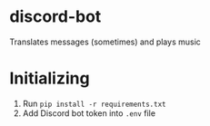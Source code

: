 # discord-bot
Translates messages (sometimes) and plays music

# Initializing
1. Run `pip install -r requirements.txt`
2. Add Discord bot token into `.env` file
